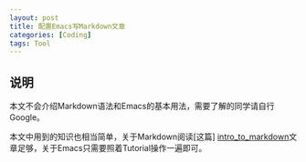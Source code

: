 ```yaml
---
layout: post
title: 配置Emacs写Markdown文章
categories: [Coding]
tags: Tool
---
```


## 说明

本文不会介绍Markdown语法和Emacs的基本用法，需要了解的同学请自行Google。

本文中用到的知识也相当简单，关于Markdown阅读[这篇] [intro_to_markdown]文章足够，关于Emacs只需要照着Tutorial操作一遍即可。

[intro_to_markdown]: http://daringfireball.net/projects/markdown/syntax
